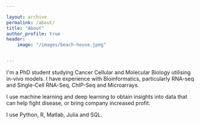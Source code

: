 ```yaml
---

layout: archive
permalink: /about/
title: "About"
author_profile: true
header:
    image: "/images/beach-house.jpeg"


---
```


I'm a PhD student studying Cancer Cellular and Molecular Biology utilising in-vivo models. I have experience with Bioinformatics, particularly RNA-seq and Single-Cell RNA-Seq, ChIP-Seq and Microarrays.

I use machine learning and deep learning to obtain insights into data that can help fight disease, or bring company increased profit.

I use Python, R, Matlab, Julia and SQL.

